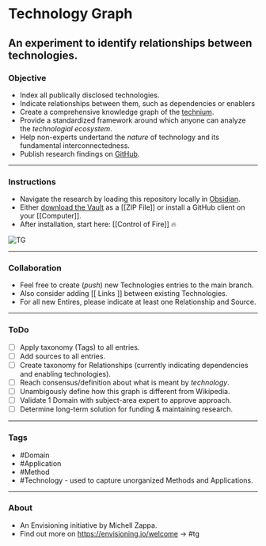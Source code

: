 # Technology Graph

## An experiment to identify relationships between technologies.



### Objective
- Index all publically disclosed technologies.
- Indicate relationships between them, such as dependencies or enablers
- Create a comprehensive knowledge graph of the [technium](https://kk.org/thetechnium/the-seventh-kin/).
- Provide a standardized framework around which anyone can analyze the *technologial ecosystem*.
- Help non-experts undertand the *nature* of technology and its fundamental interconnectedness.
- Publish research findings on [GitHub](https://github.com/mz-000/TG).

---

### Instructions
- Navigate the research by loading this repository locally in [Obsidian](https://obsidian.md).
- Either [download the Vault](https://github.com/mz-000/TG/archive/refs/heads/main.zip) as a [[ZIP File]] or install a GitHub client on your [[Computer]].
- After installation, start here: [[Control of Fire]] 🔥

![TG](•/TG.png)


---

### Collaboration
- Feel free to create (*push*) new Technologies entries to the main branch.
- Also consider adding \[[ Links \]] between existing Technologies.
- For all new Entires, please indicate at least one Relationship and Source.

---

### ToDo
- [ ] Apply taxonomy (Tags) to all entries.
- [ ] Add sources to all entries.
- [ ] Create taxonomy for Relationships (currently indicating dependencies and enabling technologies).
- [ ] Reach consensus/definition about what is meant by *technology*.
- [ ] Unambigously define how this graph is different from Wikipedia.
- [ ] Validate 1 Domain with subject-area expert to approve approach.
- [ ] Determine long-term solution for funding & maintaining research.

---

### Tags
- #Domain 
- #Application 
- #Method 
- #Technology - used to capture unorganized Methods and Applications.

---

### About
- An Envisioning initiative by Michell Zappa.
- Find out more on https://envisioning.io/welcome -> #tg
